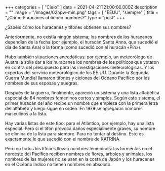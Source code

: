 +++
categories = [ "Cielo" ]
date = 2021-04-21T21:00:00.000Z
description = ""
image = "/images/02hpw-min.png"
tags = [ "EEUU", "siempre" ]
title = "¿Cómo huracanes obtienen nombres?"
type = "post"
+++

¿Sabéis cómo los huracanes y tifones obtienen sus nombres?

Anteriormente, no existía ningún sistema; los nombres de los huracanes dependían de la fecha (por ejemplo, el huracán Santa Anna, que sucedió el día de Santa Ana) o la forma (como sucedió con el huracán «Pin»).

Hubo también situaciones anecdóticas: por ejemplo, un meteorólogo de Australia solía dar a los huracanes los nombres de los políticos que votaron en contra del presupuesto para las investigaciones meteorológicas. Y los expertos del servicio meteorológico de los EE.UU. Durante la Segunda Guerra Mundial llamaron tifones y ciclones del Océano Pacífico por los nombres de sus esposas y suegras.

Después de la guerra, finalmente, apareció un sistema y una lista alfabética especial de 84 nombres femeninos cortos y simples. Según este sistema, el primer huracán del año recibe un nombre que empieza con la primera letra del alfabeto y luego sigue en orden. En 1979 se agregaron nombres masculinos a la lista.

Hay varias listas de este tipo: para el Atlántico, por ejemplo, hay una lista especial. Pero si el tifón provoca daños especialmente graves, su nombre se elimina de la lista para siempre. Para no tentar al destino. Esto es exactamente lo que sucedió con el nombre de KATRINA.

Pero no todos los tifones llevan nombres femeninos: las tormentas en el noroeste del Pacífico reciben nombres de flores, árboles y animales, los nombres de las mujeres no se usan en la costa de Japón y los huracanes en el Océano Índico no tienen nombres en absoluto.
